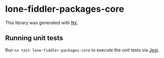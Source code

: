 # lone-fiddler-packages-core

This library was generated with [Nx](https://nx.dev).

## Running unit tests

Run `nx test lone-fiddler-packages-core` to execute the unit tests via [Jest](https://jestjs.io).
